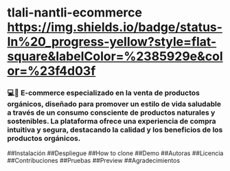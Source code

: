 ﻿# tlali-nantli-ecommerce https://img.shields.io/badge/status-In%20_progress-yellow?style=flat-square&labelColor=%2385929e&color=%23f4d03f
 ### 💻🍃 E-commerce especializado en la venta de productos orgánicos, diseñado para promover un estilo de vida saludable a través de un consumo consciente de productos naturales y sostenibles. La plataforma ofrece una experiencia de compra intuitiva y segura, destacando la calidad y los beneficios de los productos orgánicos. 
 ##Instalación
 ##Despliegue
 ##How to clone
 ##Demo
 ##Autoras
 ##Licencia
 ##Contribuciones
 ##Pruebas
 ##Preview
 ##Agradecimientos

